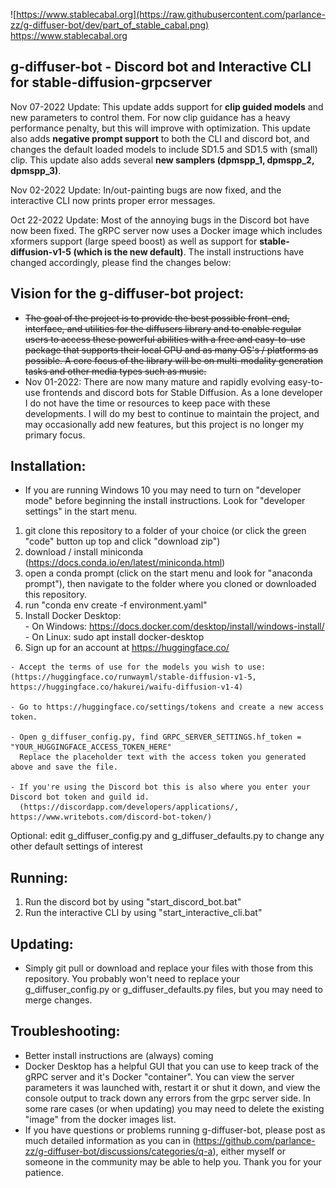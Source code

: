![https://www.stablecabal.org](https://raw.githubusercontent.com/parlance-zz/g-diffuser-bot/dev/part_of_stable_cabal.png) https://www.stablecabal.org

##  g-diffuser-bot - Discord bot and Interactive CLI for stable-diffusion-grpcserver

Nov 07-2022 Update: This update adds support for **clip guided models** and new parameters to control them. For now clip guidance has a heavy performance penalty, but this will improve with optimization. This update also adds **negative prompt support** to both the CLI and discord bot, and changes the default loaded models to include SD1.5 and SD1.5 with (small) clip. This update also adds several **new samplers (dpmspp_1, dpmspp_2, dpmspp_3)**.

Nov 02-2022 Update: In/out-painting bugs are now fixed, and the interactive CLI now prints proper error messages.

Oct 22-2022 Update: Most of the annoying bugs in the Discord bot have now been fixed. The gRPC server now uses a Docker image which includes xformers support (large speed boost) as well as support for **stable-diffusion-v1-5 (which is the new default)**. The install instructions have changed accordingly, please find the changes below:

## Vision for the g-diffuser-bot project:
 - ~~The goal of the project is to provide the best possible front-end, interface, and utilities for the diffusers library and to enable regular users to access these powerful abilities with a free and easy-to-use package that supports their local GPU and as many OS's / platforms as possible. A core focus of the library will be on multi-modality generation tasks and other media types such as music.~~
 - Nov 01-2022: There are now many mature and rapidly evolving easy-to-use frontends and discord bots for Stable Diffusion. As a lone developer I do not have the time or resources to keep pace with these developments. I will do my best to continue to maintain the project, and may occasionally add new features, but this project is no longer my primary focus.

## Installation:
 - If you are running Windows 10 you may need to turn on "developer mode" before beginning the install instructions. Look for "developer settings" in the start menu.
 
 1)  git clone this repository to a folder of your choice (or click the green "code" button up top and click "download zip")
 2)  download / install miniconda (https://docs.conda.io/en/latest/miniconda.html)
 3)  open a conda prompt (click on the start menu and look for "anaconda prompt"), then navigate to the folder where you cloned or downloaded this repository.
 4)  run "conda env create -f environment.yaml"
 5)  Install Docker Desktop:<br/>
         - On Windows: https://docs.docker.com/desktop/install/windows-install/ <br/>
         - On Linux: sudo apt install docker-desktop
 6)  Sign up for an account at https://huggingface.co/
 ```
 - Accept the terms of use for the models you wish to use:
(https://huggingface.co/runwayml/stable-diffusion-v1-5, https://huggingface.co/hakurei/waifu-diffusion-v1-4)

 - Go to https://huggingface.co/settings/tokens and create a new access token.

 - Open g_diffuser_config.py, find GRPC_SERVER_SETTINGS.hf_token = "YOUR_HUGGINGFACE_ACCESS_TOKEN_HERE"
   Replace the placeholder text with the access token you generated above and save the file.

 - If you're using the Discord bot this is also where you enter your Discord bot token and guild id.
   (https://discordapp.com/developers/applications/, https://www.writebots.com/discord-bot-token/)
```
Optional: edit g_diffuser_config.py and g_diffuser_defaults.py to change any other default settings of interest
 
## Running:
 1)  Run the discord bot by using "start_discord_bot.bat"
 2)  Run the interactive CLI by using "start_interactive_cli.bat"

## Updating:
 - Simply git pull or download and replace your files with those from this repository. You probably won't need to replace your g_diffuser_config.py or g_diffuser_defaults.py files, but you may need to merge changes.

## Troubleshooting:
 - Better install instructions are (always) coming
 - Docker Desktop has a helpful GUI that you can use to keep track of the gRPC server and it's Docker "container". You can view the server parameters it was launched with, restart it or shut it down, and view the console output to track down any errors from the grpc server side. In some rare cases (or when updating) you may need to delete the existing "image" from the docker images list.
 - If you have questions or problems running g-diffuser-bot, please post as much detailed information as you can in (https://github.com/parlance-zz/g-diffuser-bot/discussions/categories/q-a), either myself or someone in the community may be able to help you. Thank you for your patience.